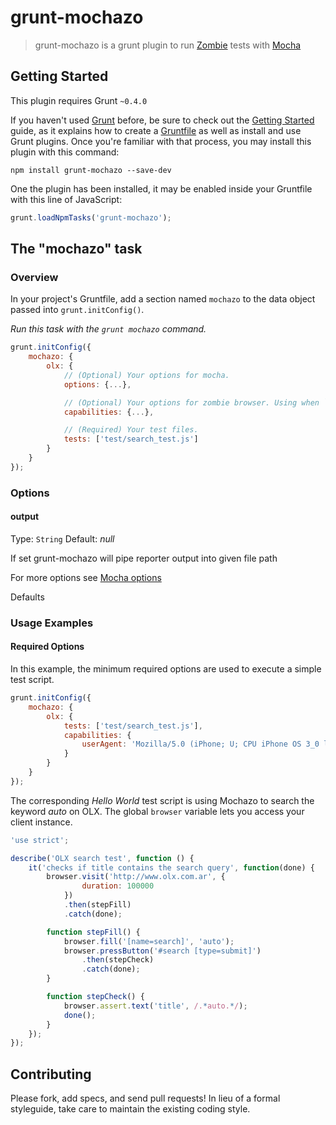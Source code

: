 # grunt-mochazo

> grunt-mochazo is a grunt plugin to run [Zombie](http://zombie.js.org) tests with [Mocha](http://mochajs.org)

## Getting Started
This plugin requires Grunt `~0.4.0`

If you haven't used [Grunt](http://gruntjs.com/) before, be sure to check out
the [Getting Started](http://gruntjs.com/getting-started) guide, as it explains
how to create a [Gruntfile](http://gruntjs.com/sample-gruntfile) as well as
install and use Grunt plugins. Once you're familiar with that process, you may
install this plugin with this command:

```shell
npm install grunt-mochazo --save-dev
```

One the plugin has been installed, it may be enabled inside your Gruntfile
with this line of JavaScript:

```js
grunt.loadNpmTasks('grunt-mochazo');
```

## The "mochazo" task

### Overview
In your project's Gruntfile, add a section named `mochazo` to the data
object passed into `grunt.initConfig()`.

_Run this task with the `grunt mochazo` command._

```js
grunt.initConfig({
    mochazo: {
        olx: {
            // (Optional) Your options for mocha.
            options: {...},

            // (Optional) Your options for zombie browser. Using when `new Browser(capabilities)`
            capabilities: {...},

            // (Required) Your test files.
            tests: ['test/search_test.js']
        }
    }
});
```

### Options

#### output
Type: `String`
Default: *null*

If set grunt-mochazo will pipe reporter output into given file path

For more options see [Mocha options](http://mochajs.org#usage)

Defaults

### Usage Examples

#### Required Options
In this example, the minimum required options are used to execute a simple
test script.

```js
grunt.initConfig({
    mochazo: {
        olx: {
            tests: ['test/search_test.js'],
            capabilities: {
                userAgent: 'Mozilla/5.0 (iPhone; U; CPU iPhone OS 3_0 like Mac OS X; en-us) AppleWebKit/528.18 (KHTML, like Gecko) Version/4.0 Mobile/7A341 Safari/528.16'
            }
        }
    }
});
```

The corresponding *Hello World* test script is using Mochazo to search the
keyword _auto_ on OLX. The global `browser` variable lets you access
your client instance.

```js
'use strict';

describe('OLX search test', function () {
    it('checks if title contains the search query', function(done) {
        browser.visit('http://www.olx.com.ar', {
                duration: 100000
            })
            .then(stepFill)
            .catch(done);

        function stepFill() {
            browser.fill('[name=search]', 'auto');
            browser.pressButton('#search [type=submit]')
                .then(stepCheck)
                .catch(done);
        }

        function stepCheck() {
            browser.assert.text('title', /.*auto.*/);
            done();
        }
    });
});
```

## Contributing
Please fork, add specs, and send pull requests! In lieu of a formal styleguide, take care to
maintain the existing coding style.
